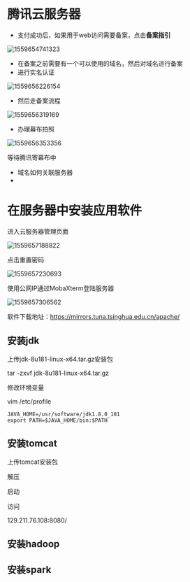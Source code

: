 # 腾讯云服务器

- 支付成功后，如果用于web访问需要备案，点击**备案指引**

![1559654741323](C:\Users\m1896\AppData\Roaming\Typora\typora-user-images\1559654741323.png)

- 在备案之前需要有一个可以使用的域名，然后对域名进行备案
- 进行实名认证

![1559656226154](C:\Users\m1896\AppData\Roaming\Typora\typora-user-images\1559656226154.png)

- 然后走备案流程

![1559656319169](C:\Users\m1896\AppData\Roaming\Typora\typora-user-images\1559656319169.png)

- 办理幕布拍照

![1559656353356](C:\Users\m1896\AppData\Roaming\Typora\typora-user-images\1559656353356.png)

等待腾讯寄幕布中



- 域名如何关联服务器
- 



# 在服务器中安装应用软件

进入云服务器管理页面

![1559657188822](C:\Users\m1896\AppData\Roaming\Typora\typora-user-images\1559657188822.png)

点击重置密码

![1559657230693](C:\Users\m1896\AppData\Roaming\Typora\typora-user-images\1559657230693.png)

使用公网IP通过MobaXterm登陆服务器

![1559657306562](C:\Users\m1896\AppData\Roaming\Typora\typora-user-images\1559657306562.png)



软件下载地址：<https://mirrors.tuna.tsinghua.edu.cn/apache/>

## 安装jdk

上传jdk-8u181-linux-x64.tar.gz安装包

tar -zxvf jdk-8u181-linux-x64.tar.gz

修改环境变量

vim /etc/profile

``` shell
JAVA_HOME=/usr/software/jdk1.8.0_181
export PATH=$JAVA_HOME/bin:$PATH
```







## 安装tomcat

上传tomcat安装包

解压

启动

访问

129.211.76.108:8080/

## 安装hadoop

## 安装spark